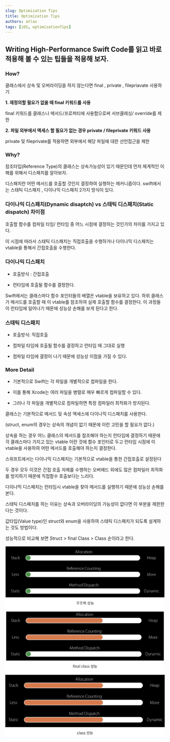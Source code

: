 ```yaml
---
slug: Optimization Tips
title: Optimization Tips
authors: atlas
tags: [iOS, optimizationTips]
---
```


## Writing High-Performance Swift Code를 읽고 바로 적용해 볼 수 있는 팁들을 적용해 보자.

### How?
클래스에서 상속 및 오버라이딩을 하지 않는다면 final , private , filepriavate 사용하기
 

**1. 재정의할 필요가 없을 때 final 키워드를 사용**

final 키워드를 클래스나 메서드/프로퍼티에 사용함으로써 서브클래싱/ override를 제한
 

 

**2. 파일 외부에서 액세스 할 필요가 없는 경우 private / fileprivate 키워드 사용** 

private 및 fileprivate를 적용하면 외부에서 해당 파일에 대한 선언접근을 제한 
 

### Why?
참조타입(Reference Type)의 클래스는 상속가능성이 있기 때문인데 먼저 체계적인 이해를 위해서 디스패치를 알아보자.

디스패치란 어떤 메서드를 호출할 것인지 결정하여 실행하는 메커니즘이다.
swift에서는 스태틱 디스패치 , 다이나믹 디스패치 2가지 방식이 있다. 

 

### 다이나믹 디스패치(Dynamic disaptch) vs 스태틱 디스패치(Static dispatch) 차이점 

호출할 함수를 컴파일 타임/ 런타임 중 어느 시점에 결정하는 것인가의 차이를 가지고 있다. 

이 시점에 따라서 스태틱 디스패치는 직접호출을 수행하거나 다이나믹 디스패치는 vtable을 통해서 간접호출을 수행한다. 

 

### 다이나믹 디스패치 

- 호출방식 :  간접호출

- 런타임에 호출될 함수를 결정한다.

Swift에서는 클래스마다 함수 포인터들의 배열은 vtable을 보유하고 있다. 하위 클래스가 메서드를 호출할 때 이 vtable를 참조하여 실제 호출할 함수를 결정한다. 이 과정들이 런타임에 일어나기 때문에 성능상 손해를 보게 된다고 한다. 

 

### 스태틱 디스패치 

- 호출방식: 직접호출 

- 컴파일 타임에 호출될 함수를 결정하고 런타임 때 그대로 실행 

- 컴파일 타임에 결정이 나기 때문에 성능상 이점을 가질 수 있다. 

 

### More Detail
- 기본적으로 Swift는 각 파일을 개별적으로 컴파일을 한다.

- 이를 통해 Xcode는 여러 파일을 병렬로 매우 빠르게 컴파일할 수 있다. 

- 그러나 각 파일을 개별적으로 컴파일하면 특정 컴파일러 최적화가 방지된다. 

 

클래스는 기본적으로 메서드 및 속성 액세스에 다이나믹 디스패치를 사용한다. 

(struct, enum의 경우는 상속의 개념이 없기 때문에 이런 고민을 할 필요가 없다.)

상속을 하는 경우 어느 클래스의 메서드를 참조해야 하는지 런타임에 결정하기 때문에 각 클래스마다 가지고 있는 vtable 이란 것에 함수 포인터로 두고 런타임 시점에 이 vtable을 사용하여 어떤 메서드를 호출해야 하는지 결정한다. 

 

스위프트에서는 다이나믹 디스패치는 기본적으로 vtable을 통한 간접호출로 설정된다

두 경우 모두 이것은 간접 호출 자체를 수행하는 오버헤드 외에도 많은 컴파일러 최적화를 방지하기 때문에 직접함수 호출보다는 느리다. 

 

다이나믹 디스패치는 런타임시 vtable을 찾아 메서드를 실행하기 때문에 성능상 손해를 본다. 

스태틱 디스패치를 하는 이유는 상속과 오버라이딩의 가능성이 없다면 이 부분을 제한한다는 것이다.

 

값타입(Value type)인 struct와 enum을 사용하여 스태틱 디스패치가 되도록 설계하는 것도 방법이다. 

 

성능적으로 비교해 보면 Struct >  final Class > Class 순이라고 한다. 

![Docusaurus Plushie](./testImage.png)

<!-- /Users/atlas/Documents/RWorkSpace/ios-docs/blog/testImage.png
/Users/atlas/Documents/RWorkSpace/ios-docs/blog/2021-08-26-welcome/docusaurus-plushie-banner.jpeg -->